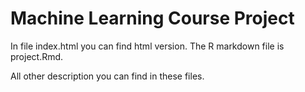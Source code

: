 Machine Learning Course Project
===============================

In file index.html you can find html version.
The R markdown file is project.Rmd.

All other description you can find in these files.

